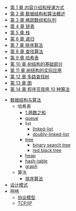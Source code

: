 * [第 1 章 内容介绍和授课方式](_content/chapter01)
* [第 2 章 数据结构和算法概述](_content/chapter02)
* [第 3 章 稀疏数组和队列](_content/chapter03)
* [第 4 章 链表](_content/chapter04)
* [第 5 章 栈](_content/chapter05)
* [第 6 章 递归](_content/chapter06)
* [第 7 章 排序算法](_content/chapter07)
* [第 8 章 查找算法](_content/chapter08)
* [第 9 章 哈希表](_content/chapter09)
* [第 10 章 树结构的基础部分](_content/chapter10)
* [第 11 章 树结构的实际应用](_content/chapter11)
* [第 12 章 多路查找树](_content/chapter12)
* [第 13 章 图](_content/chapter13)
* [第 14 章 程序员常用 10 种算法](_content/chapter14)

- [数据结构与算法](/general/algorithm/README.md)
  - 哈希表
    - [1.两数之和](/_content/leetcode/00001.tow-sum.md)
    - [queue](/general/algorithm/data-structures/queue/README.zh-CN.md)
    - list
      - [linked-list](/general/algorithm/data-structures/linked-list/README.zh-CN.md)
      - [doubly-linked-list](/general/algorithm/data-structures/doubly-linked-list/README.zh-CN.md)
    - [tree](/general/algorithm/data-structures/tree/README.zh-CN.md)
      - [binary search tree](/general/algorithm/data-structures/tree/binary-search-tree/README.md)
      - [red black tree](/general/algorithm/data-structures/tree/red-black-tree/README.md)
    - [heap](/general/algorithm/data-structures/heap/README.zh-CN.md)
    - [hash-table](/general/algorithm/data-structures/hash-table/README.md)
    - [graph](/general/algorithm/data-structures/graph/README.zh-CN.md)
  - 算法
    - [排序算法](/general/algorithm/algorithms/sorting.md)
- [设计模式](/general/design-pattern/README.md)
- 网络
  - [协议模型](/general/network/protocol-model.md)
  - [TCP/IP](/general/network/tcp-ip.md)
